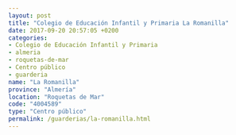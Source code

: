 ```yaml
---
layout: post
title: "Colegio de Educación Infantil y Primaria La Romanilla"
date: 2017-09-20 20:57:05 +0200
categories:
- Colegio de Educación Infantil y Primaria
- almeria
- roquetas-de-mar
- Centro público
- guarderia
name: "La Romanilla"
province: "Almería"
location: "Roquetas de Mar"
code: "4004589"
type: "Centro público"
permalink: /guarderias/la-romanilla.html
---
```

